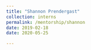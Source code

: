 ```yaml
---
title: "Shannon Prendergast"
collection: interns
permalink: /mentorship/shannon
date: 2019-02-18 
date: 2020-05-25

---
```

